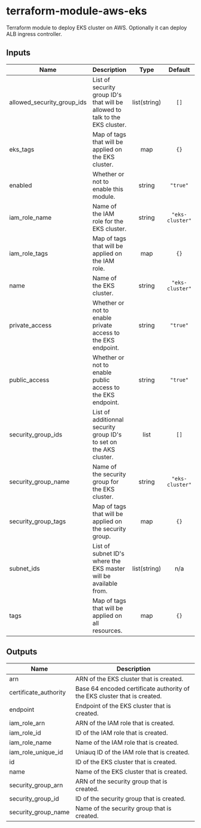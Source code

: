 # terraform-module-aws-eks

Terraform module to deploy EKS cluster on AWS.
Optionally it can deploy ALB ingress controller.

<!-- BEGINNING OF PRE-COMMIT-TERRAFORM DOCS HOOK -->
## Inputs

| Name | Description | Type | Default | Required |
|------|-------------|:----:|:-----:|:-----:|
| allowed\_security\_group\_ids | List of security group ID's that will be allowed to talk to the EKS cluster. | list(string) | `[]` | no |
| eks\_tags | Map of tags that will be applied on the EKS cluster. | map | `{}` | no |
| enabled | Whether or not to enable this module. | string | `"true"` | no |
| iam\_role\_name | Name of the IAM role for the EKS cluster. | string | `"eks-cluster"` | no |
| iam\_role\_tags | Map of tags that will be applied on the IAM role. | map | `{}` | no |
| name | Name of the EKS cluster. | string | `"eks-cluster"` | no |
| private\_access | Whether or not to enable private access to the EKS endpoint. | string | `"true"` | no |
| public\_access | Whether or not to enable public access to the EKS endpoint. | string | `"true"` | no |
| security\_group\_ids | List of additionnal security group ID's to set on the AKS cluster. | list | `[]` | no |
| security\_group\_name | Name of the security group for the EKS cluster. | string | `"eks-cluster"` | no |
| security\_group\_tags | Map of tags that will be applied on the security group. | map | `{}` | no |
| subnet\_ids | List of subnet ID's where the EKS master will be available from. | list(string) | n/a | yes |
| tags | Map of tags that will be applied on all resources. | map | `{}` | no |

## Outputs

| Name | Description |
|------|-------------|
| arn | ARN of the EKS cluster that is created. |
| certificate\_authority | Base 64 encoded certificate authority of the EKS cluster that is created. |
| endpoint | Endpoint of the EKS cluster that is created. |
| iam\_role\_arn | ARN of the IAM role that is created. |
| iam\_role\_id | ID of the IAM role that is created. |
| iam\_role\_name | Name of the IAM role that is created. |
| iam\_role\_unique\_id | Uniauq ID of the IAM role that is created. |
| id | ID of the EKS cluster that is created. |
| name | Name of the EKS cluster that is created. |
| security\_group\_arn | ARN of the security group that is created. |
| security\_group\_id | ID of the security group that is created. |
| security\_group\_name | Name of the security group that is created. |

<!-- END OF PRE-COMMIT-TERRAFORM DOCS HOOK -->
